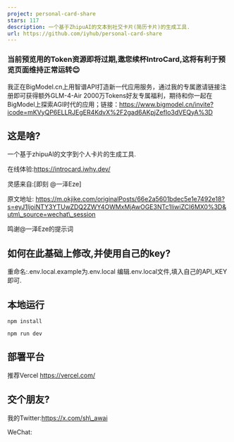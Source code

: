 ```yaml
---
project: personal-card-share
stars: 117
description: 一个基于ZhipuAI的文本到社交卡片(简历卡片)的生成工具.
url: https://github.com/iyhub/personal-card-share
---
```


### 当前预览用的Token资源即将过期,邀您续杯IntroCard,这将有利于预览页面维持正常运转😊

我正在BigModel.cn上用智谱API打造新一代应用服务，通过我的专属邀请链接注册即可获得额外GLM-4-Air 2000万Tokens好友专属福利，期待和你一起在BigModel上探索AGI时代的应用；链接：https://www.bigmodel.cn/invite?icode=mKVyQP6ELLRJEgER4KdvX%2F2gad6AKpjZefIo3dVEQyA%3D

这是啥?
----

一个基于zhipuAI的文字到个人卡片的生成工具.

在线体验:https://introcard.iwhy.dev/

灵感来自:\[即刻 @一泽Eze\]

原文地址: https://m.okjike.com/originalPosts/66e2a5601bdec5e1e7492e18?s=eyJ1IjoiNTY3YTUwZDQ2ZWY4OWMxMjAwOGE3NTc1IiwiZCI6MX0%3D&utm\_source=wechat\_session

鸣谢@一泽Eze的提示词

如何在此基础上修改,并使用自己的key?
--------------------

重命名:.env.local.example为.env.local 编辑.env.local文件,填入自己的API\_KEY即可.

本地运行
----

```
npm install

npm run dev

```

部署平台
----

推荐Vercel https://vercel.com/

交个朋友?
-----

我的Twitter:https://x.com/sh\_awai

WeChat:
